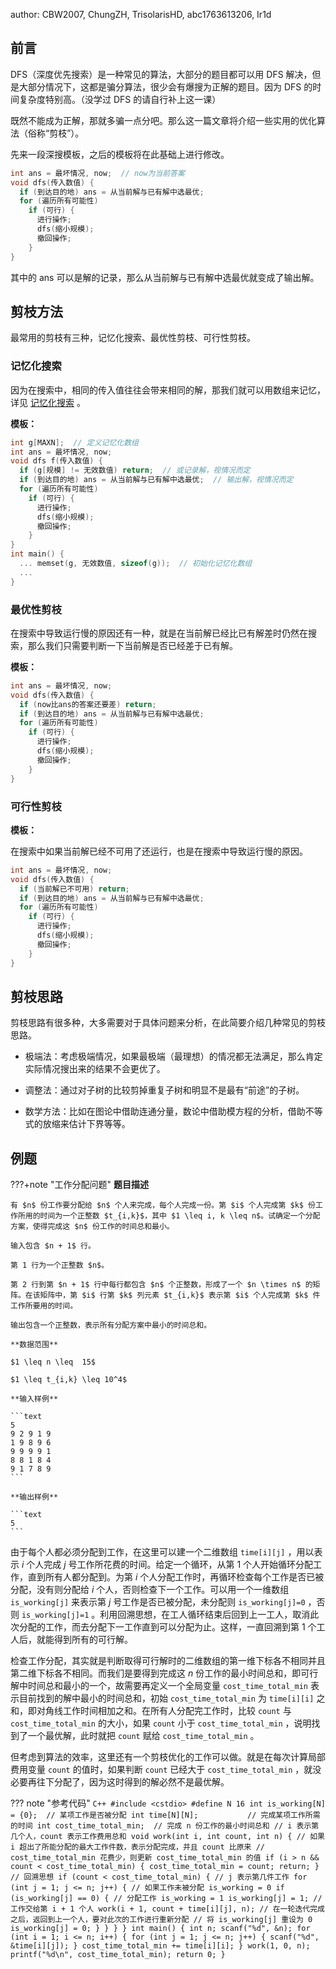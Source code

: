 author: CBW2007, ChungZH, TrisolarisHD, abc1763613206, Ir1d

## 前言

DFS（深度优先搜索）是一种常见的算法，大部分的题目都可以用 DFS 解决，但是大部分情况下，这都是骗分算法，很少会有爆搜为正解的题目。因为 DFS 的时间复杂度特别高。（没学过 DFS 的请自行补上这一课）

既然不能成为正解，那就多骗一点分吧。那么这一篇文章将介绍一些实用的优化算法（俗称“剪枝”）。

先来一段深搜模板，之后的模板将在此基础上进行修改。

```cpp
int ans = 最坏情况, now;  // now为当前答案
void dfs(传入数值) {
  if (到达目的地) ans = 从当前解与已有解中选最优;
  for (遍历所有可能性)
    if (可行) {
      进行操作;
      dfs(缩小规模);
      撤回操作;
    }
}
```

其中的 ans 可以是解的记录，那么从当前解与已有解中选最优就变成了输出解。

## 剪枝方法

最常用的剪枝有三种，记忆化搜索、最优性剪枝、可行性剪枝。

### 记忆化搜索

因为在搜索中，相同的传入值往往会带来相同的解，那我们就可以用数组来记忆，详见 [记忆化搜索](../dp/memo.md) 。

 **模板：** 

```cpp
int g[MAXN];  // 定义记忆化数组
int ans = 最坏情况, now;
void dfs f(传入数值) {
  if (g[规模] != 无效数值) return;  // 或记录解，视情况而定
  if (到达目的地) ans = 从当前解与已有解中选最优;  // 输出解，视情况而定
  for (遍历所有可能性)
    if (可行) {
      进行操作;
      dfs(缩小规模);
      撤回操作;
    }
}
int main() {
  ... memset(g, 无效数值, sizeof(g));  // 初始化记忆化数组
  ...
}
```

### 最优性剪枝

在搜索中导致运行慢的原因还有一种，就是在当前解已经比已有解差时仍然在搜索，那么我们只需要判断一下当前解是否已经差于已有解。

 **模板：** 

```cpp
int ans = 最坏情况, now;
void dfs(传入数值) {
  if (now比ans的答案还要差) return;
  if (到达目的地) ans = 从当前解与已有解中选最优;
  for (遍历所有可能性)
    if (可行) {
      进行操作;
      dfs(缩小规模);
      撤回操作;
    }
}
```

### 可行性剪枝

 **模板：** 

在搜索中如果当前解已经不可用了还运行，也是在搜索中导致运行慢的原因。

```cpp
int ans = 最坏情况, now;
void dfs(传入数值) {
  if (当前解已不可用) return;
  if (到达目的地) ans = 从当前解与已有解中选最优;
  for (遍历所有可能性)
    if (可行) {
      进行操作;
      dfs(缩小规模);
      撤回操作;
    }
}
```

## 剪枝思路

剪枝思路有很多种，大多需要对于具体问题来分析，在此简要介绍几种常见的剪枝思路。

-   极端法：考虑极端情况，如果最极端（最理想）的情况都无法满足，那么肯定实际情况搜出来的结果不会更优了。

-   调整法：通过对子树的比较剪掉重复子树和明显不是最有“前途”的子树。

-   数学方法：比如在图论中借助连通分量，数论中借助模方程的分析，借助不等式的放缩来估计下界等等。

## 例题

???+note "工作分配问题"
     **题目描述** 

    有 $n$ 份工作要分配给 $n$ 个人来完成，每个人完成一份。第 $i$ 个人完成第 $k$ 份工作所用的时间为一个正整数 $t_{i,k}$，其中 $1 \leq i, k \leq n$。试确定一个分配方案，使得完成这 $n$ 份工作的时间总和最小。

    输入包含 $n + 1$ 行。

    第 1 行为一个正整数 $n$。

    第 2 行到第 $n + 1$ 行中每行都包含 $n$ 个正整数，形成了一个 $n \times n$ 的矩阵。在该矩阵中，第 $i$ 行第 $k$ 列元素 $t_{i,k}$ 表示第 $i$ 个人完成第 $k$ 件工作所要用的时间。

    输出包含一个正整数，表示所有分配方案中最小的时间总和。

    **数据范围**

    $1 \leq n \leq  15$

    $1 \leq t_{i,k} \leq 10^4$

    **输入样例**

    ```text
    5
    9 2 9 1 9
    1 9 8 9 6
    9 9 9 9 1
    8 8 1 8 4
    9 1 7 8 9
    ```

    **输出样例**

    ```text
    5
    ```

由于每个人都必须分配到工作，在这里可以建一个二维数组 `time[i][j]` ，用以表示 $i$ 个人完成 $j$ 号工作所花费的时间。给定一个循环，从第 1 个人开始循环分配工作，直到所有人都分配到。为第 $i$ 个人分配工作时，再循环检查每个工作是否已被分配，没有则分配给 $i$ 个人，否则检查下一个工作。可以用一个一维数组 `is_working[j]` 来表示第 $j$ 号工作是否已被分配，未分配则 `is_working[j]=0` ，否则 `is_working[j]=1` 。利用回溯思想，在工人循环结束后回到上一工人，取消此次分配的工作，而去分配下一工作直到可以分配为止。这样，一直回溯到第 1 个工人后，就能得到所有的可行解。

检查工作分配，其实就是判断取得可行解时的二维数组的第一维下标各不相同并且第二维下标各不相同。而我们是要得到完成这 $n$ 份工作的最小时间总和，即可行解中时间总和最小的一个，故需要再定义一个全局变量 `cost_time_total_min` 表示目前找到的解中最小的时间总和，初始 `cost_time_total_min` 为 `time[i][i]` 之和，即对角线工作时间相加之和。在所有人分配完工作时，比较 `count` 与 `cost_time_total_min` 的大小，如果 `count` 小于 `cost_time_total_min` ，说明找到了一个最优解，此时就把 `count` 赋给 `cost_time_total_min` 。

但考虑到算法的效率，这里还有一个剪枝优化的工作可以做。就是在每次计算局部费用变量 `count​` 的值时，如果判断 `count` 已经大于 `cost_time_total_min` ，就没必要再往下分配了，因为这时得到的解必然不是最优解。

??? note "参考代码"
    ```C++
    #include <cstdio>
    #define N 16
    int is_working[N] = {0};  // 某项工作是否被分配
    int time[N][N];           // 完成某项工作所需的时间
    int cost_time_total_min;  // 完成 n 份工作的最小时间总和
    // i 表示第几个人，count 表示工作费用总和
    void work(int i, int count, int n) {
      // 如果 i 超出了所能分配的最大工作件数，表示分配完成，并且 count 比原来
      // cost_time_total_min 花费少，则更新 cost_time_total_min 的值
      if (i > n && count < cost_time_total_min) {
        cost_time_total_min = count;
        return;
      }
      // 回溯思想
      if (count < cost_time_total_min) {
        // j 表示第几件工作
        for (int j = 1; j <= n; j++) {
          // 如果工作未被分配 is_working = 0
          if (is_working[j] == 0) {
            // 分配工作 is_working = 1
            is_working[j] = 1;
            // 工作交给第 i + 1 个人
            work(i + 1, count + time[i][j], n);
            // 在一轮迭代完成之后，返回到上一个人，要对此次的工作进行重新分配
            // 将 is_working[j] 重设为 0
            is_working[j] = 0;
          }
        }
      }
    }
    int main() {
      int n;
      scanf("%d", &n);
      for (int i = 1; i <= n; i++) {
        for (int j = 1; j <= n; j++) {
          scanf("%d", &time[i][j]);
        }
        cost_time_total_min += time[i][i];
      }
      work(1, 0, n);
      printf("%d\n", cost_time_total_min);
      return 0;
    }
    ```
